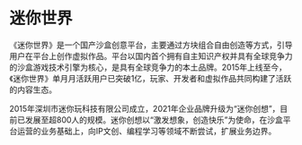# 迷你世界

《迷你世界》是一个国产沙盒创意平台，主要通过方块组合自由创造等方式，引导用户在平台上创作虚拟作品。平台以国内首个拥有自主知识产权并具有全球竞争力的沙盒游戏技术引擎为核心，是具有全球竞争力的本土品牌。2015年上线至今，《迷你世界》单月月活跃用户已突破1亿，玩家、开发者和虚拟作品共同构建了活跃的内容生态。

2015年深圳市迷你玩科技有限公司成立，2021年企业品牌升级为“迷你创想”，目前已发展至超800人的规模。迷你创想以“激发想象，创造快乐”为使命，在沙盒平台运营的业务基础上，向IP文创、编程学习等领域不断尝试，扩展业务边界。
